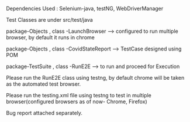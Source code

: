 Dependencies Used :
Selenium-java,
testNG,
WebDriverManager


Test Classes are under src/test/java

package-Objects , class -LaunchBrowser --> configured to run multiple browser, by default it runs in chrome

package-Objects , class -CovidStateReport --> TestCase designed using POM 

package-TestSuite , class -RunE2E --> to run and proceed for Execution

Please run the RunE2E class using testng, by default chrome will be taken as the automated test browser.

Please run the testing.xml file using testng to test in multiple browser(configured browsers as of now- Chrome, Firefox)


Bug report attached separately.





